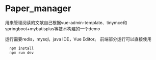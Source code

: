 # Paper_manager
用来管理阅读的文献自己根据vue-admin-template、tinymce和springboot+mybatisplus等技术构建的一个demo


运行需要redis，mysql，java IDE，Vue Editor。
前端部分运行可以直接使用
```shell
  npm install
  npm run dev
```

